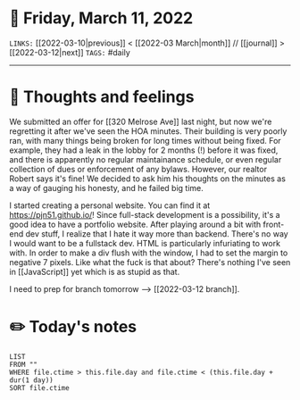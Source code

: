 # 📅 Friday, March 11, 2022
`LINKS:` [[2022-03-10|previous]] < [[2022-03 March|month]] // [[journal]] > [[2022-03-12|next]] 
`TAGS:` #daily

---
# 💭 Thoughts and feelings
We submitted an offer for [[320 Melrose Ave]] last night, but now we're regretting it after we've seen the HOA minutes. Their building is very poorly ran, with many things being broken for long times without being fixed. For example, they had a leak in the lobby for 2 months (!) before it was fixed, and there is apparently no regular maintainance schedule, or even regular collection of dues or enforcement of any bylaws. However, our realtor Robert says it's fine! We decided to ask him his thoughts on the minutes as a way of gauging his honesty, and he failed big time. 

I started creating a personal website. You can find it at https://pjn51.github.io/! Since full-stack development is a possibility, it's a good idea to have a portfolio website. After playing around a bit with front-end dev stuff, I realize that I hate it way more than backend. There's no way I would want to be a fullstack dev. HTML is particularly infuriating to work with. In order to make a div flush with the window, I had to set the margin to negative 7 pixels. Like what the fuck is that about? There's nothing I've seen in [[JavaScript]] yet which is as stupid as that. 

I need to prep for branch tomorrow --> [[2022-03-12 branch]].

# ✏️ Today's notes
```dataview
LIST 
FROM ""
WHERE file.ctime > this.file.day and file.ctime < (this.file.day + dur(1 day))
SORT file.ctime
```
